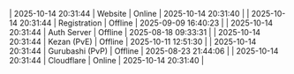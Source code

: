 | 2025-10-14 20:31:44 | Website | Online | 2025-10-14 20:31:40 |
| 2025-10-14 20:31:44 | Registration | Offline | 2025-09-09 16:40:23 |
| 2025-10-14 20:31:44 | Auth Server | Offline | 2025-08-18 09:33:31 |
| 2025-10-14 20:31:44 | Kezan (PvE) | Offline | 2025-10-11 12:51:30 |
| 2025-10-14 20:31:44 | Gurubashi (PvP) | Offline | 2025-08-23 21:44:06 |
| 2025-10-14 20:31:44 | Cloudflare | Online | 2025-10-14 20:31:40 |
